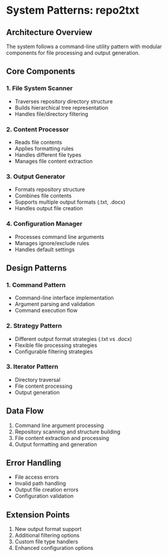 # System Patterns: repo2txt

## Architecture Overview
The system follows a command-line utility pattern with modular components for file processing and output generation.

## Core Components

### 1. File System Scanner
- Traverses repository directory structure
- Builds hierarchical tree representation
- Handles file/directory filtering

### 2. Content Processor
- Reads file contents
- Applies formatting rules
- Handles different file types
- Manages file content extraction

### 3. Output Generator
- Formats repository structure
- Combines file contents
- Supports multiple output formats (.txt, .docx)
- Handles output file creation

### 4. Configuration Manager
- Processes command line arguments
- Manages ignore/exclude rules
- Handles default settings

## Design Patterns

### 1. Command Pattern
- Command-line interface implementation
- Argument parsing and validation
- Command execution flow

### 2. Strategy Pattern
- Different output format strategies (.txt vs .docx)
- Flexible file processing strategies
- Configurable filtering strategies

### 3. Iterator Pattern
- Directory traversal
- File content processing
- Output generation

## Data Flow
1. Command line argument processing
2. Repository scanning and structure building
3. File content extraction and processing
4. Output formatting and generation

## Error Handling
- File access errors
- Invalid path handling
- Output file creation errors
- Configuration validation

## Extension Points
1. New output format support
2. Additional filtering options
3. Custom file type handlers
4. Enhanced configuration options